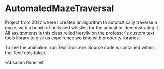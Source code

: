# AutomatedMazeTraversal
Project from 2022 where I created an algorithm to automatically traverse a maze, with a bunch of bells and whistles for the animation demonstrating it. All assignments in this class relied heavily on the professor's custom text tools library to give us expeirence working with properity libraries.

To see the animation, run TextTools.exe. Source code is contained within the TextTools folder.

-Absalom Ranelletti
